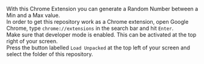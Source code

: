 With this Chrome Extension you can generate a Random Number between a Min and a Max value. <br/>
In order to get this repository work as a Chrome extension, open Google Chrome, type `chrome://extensions` in the search bar and hit `Enter`.<br/>
Make sure that developer mode is enabled. This can be activated at the top right of your screen. <br/>
Press the button labelled `Load Unpacked` at the top left of your screen and select the folder of this repository.

